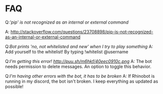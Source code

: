 # FAQ

Q:_'pip' is not recognized as an internal or external command_

A: http://stackoverflow.com/questions/23708898/pip-is-not-recognized-as-an-internal-or-external-command

Q:_Bot prints 'no, not whitelisted and new' when I try to play something_
A: Add yourself to the whitelist! By typing !whitelist @username

Q:_I'm getting this error! http://puu.sh/m6hkf/40eec0910c.png_
A: The bot needs permission to delete messages. An option to toggle this behavior.

Q:_I'm having other errors with the bot, it has to be broken_
A: If Rhinobot is running in my discord, the bot isn't broken. I keep everything as updated as possible!